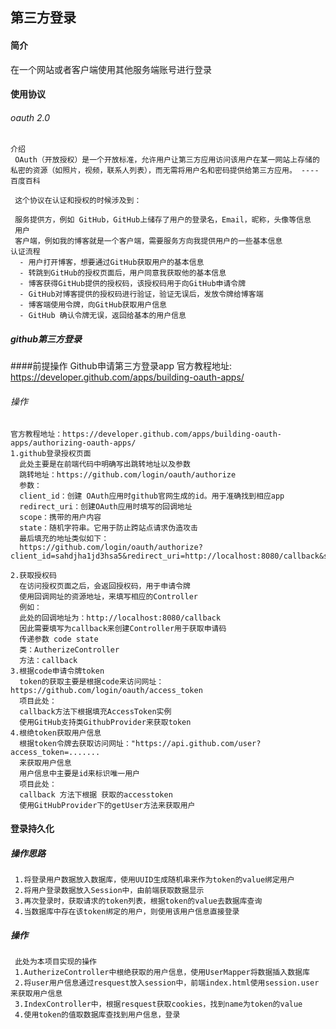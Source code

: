 ## 第三方登录

 #### 简介
   在一个网站或者客户端使用其他服务端账号进行登录
 #### 使用协议
   ###### oauth 2.0
    介绍
     OAuth（开放授权）是一个开放标准，允许用户让第三方应用访问该用户在某一网站上存储的私密的资源（如照片，视频，联系人列表），而无需将用户名和密码提供给第三方应用。 ---- 百度百科
     
     这个协议在认证和授权的时候涉及到：
     
     服务提供方，例如 GitHub，GitHub上储存了用户的登录名，Email，昵称，头像等信息
     用户
     客户端，例如我的博客就是一个客户端，需要服务方向我提供用户的一些基本信息
    认证流程
      - 用户打开博客，想要通过GitHub获取用户的基本信息
      - 转跳到GitHub的授权页面后，用户同意我获取他的基本信息
      - 博客获得GitHub提供的授权码，该授权码用于向GitHub申请令牌
      - GitHub对博客提供的授权码进行验证，验证无误后，发放令牌给博客端
      - 博客端使用令牌，向GitHub获取用户信息
      - GitHub 确认令牌无误，返回给基本的用户信息
    
##### github第三方登录
  ####前提操作
    Github申请第三方登录app
    官方教程地址: https://developer.github.com/apps/building-oauth-apps/
  ###### 操作
    官方教程地址：https://developer.github.com/apps/building-oauth-apps/authorizing-oauth-apps/
    1.github登录授权页面
      此处主要是在前端代码中明确写出跳转地址以及参数
      跳转地址：https://github.com/login/oauth/authorize
      参数：
      client_id：创建 OAuth应用时github官网生成的id。用于准确找到相应app
      redirect_uri：创建OAuth应用时填写的回调地址
      scope：携带的用户内容
      state：随机字符串。它用于防止跨站点请求伪造攻击
      最后填充的地址类似如下：
      https://github.com/login/oauth/authorize?client_id=sahdjha1jd3hsa5&redirect_uri=http://localhost:8080/callback&scope=user&state=1
    
    2.获取授权码
      在访问授权页面之后，会返回授权码，用于申请令牌
      使用回调网址的资源地址，来填写相应的Controller
      例如：
      此处的回调地址为：http://localhost:8080/callback
      因此需要填写为callback来创建Controller用于获取申请码
      传递参数 code state
      类：AutherizeController
      方法：callback
    3.根据code申请令牌token
      token的获取主要是根据code来访问网址：https://github.com/login/oauth/access_token 
      项目此处：
      callback方法下根据填充AccessToken实例
      使用GitHub支持类GithubProvider来获取token
    4.根绝token获取用户信息
      根据token令牌去获取访问网址："https://api.github.com/user?access_token=.......
      来获取用户信息
      用户信息中主要是id来标识唯一用户
      项目此处：
      callback 方法下根据 获取的accesstoken
      使用GitHubProvider下的getUser方法来获取用户    
      
  #### 登录持久化
    
   ##### 操作思路
     
     1.将登录用户数据放入数据库，使用UUID生成随机串来作为token的value绑定用户
     2.将用户登录数据放入Session中，由前端获取数据显示
     3.再次登录时，获取请求的token列表，根据token的value去数据库查询
     4.当数据库中存在该token绑定的用户，则使用该用户信息直接登录
   
   ##### 操作
     此处为本项目实现的操作
     1.AutherizeController中根绝获取的用户信息，使用UserMapper将数据插入数据库
     2.将user用户信息通过resquest放入session中，前端index.html使用session.user来获取用户信息
     3.IndexController中，根据resquest获取cookies，找到name为token的value
     4.使用token的值取数据库查找到用户信息，登录
   